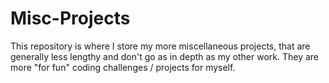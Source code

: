# Misc-Projects

This repository is where I store my more miscellaneous projects, that are generally less lengthy and don't go as in depth as my other work. They are more "for fun" coding challenges / projects for myself. 
